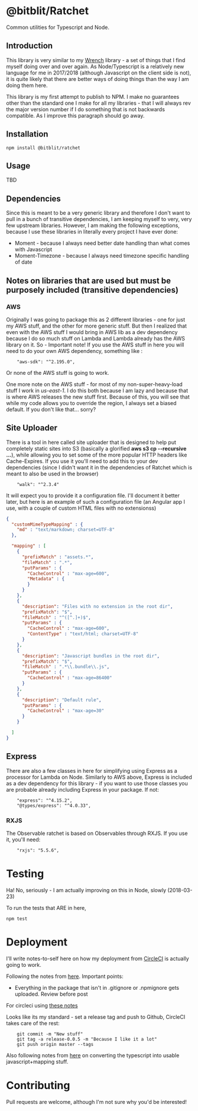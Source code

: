 # @bitblit/Ratchet

Common utilities for Typescript and Node.

## Introduction

This library is very similar to my [Wrench](https://github.com/bitblit/Wrench) library - a set of things that I
find myself doing over and over again.  As Node/Typescript is a relatively new language for me in 2017/2018 (although
Javascript on the client side is not), it is quite likely that there are better ways of doing things than the way I
am doing them here.  

This library is my first attempt to publish to NPM.  I make no guarantees other than the standard one I make for all
my libraries - that I will always rev the major version number if I do something that is not backwards compatible.  As
I improve this paragraph should go away.

## Installation
`npm install @bitblit/ratchet`

## Usage

TBD

## Dependencies

Since this is meant to be a very generic library and therefore I don't want to pull in a bunch of transitive 
dependencies, I am keeping myself to very, very few upstream libraries.  However, I am making the following exceptions,
because I use these libraries in literally every project I have ever done:

* Moment - because I always need better date handling than what comes with Javascript
* Moment-Timezone - because I always need timezone specific handling of date

## Notes on libraries that are used but must be purposely included (transitive dependencies)

### AWS
Originally I was going to package this as 2 different libraries - one for just my AWS stuff, and the other for more
generic stuff.  But then I realized that even with the AWS stuff I would bring in AWS lib as a dev dependency because
I do so much stuff on Lambda and Lambda already has the AWS library on it.  So - Important note!  If you use the
AWS stuff in here you will need to do your own AWS dependency, something like :

```
    "aws-sdk": "^2.195.0",
```

Or none of the AWS stuff is going to work.

One more note on the AWS stuff - for most of my non-super-heavy-load stuff I work in *us-east-1*.  I do this both
because I am lazy and because that is where AWS releases the new stuff first.  Because of this, you will see that 
while my code allows you to override the region, I always set a biased default.  If you don't like that... sorry?

## Site Uploader
There is a tool in here called site uploader that is designed to help put completely static sites into S3 (basically
a glorified **aws s3 cp --recursive ...**), while allowing you to set some of the more popular HTTP headers like
Cache-Expires.  If you use it you'll need to add this to your dev dependencies (since I didn't want it in the
dependencies of Ratchet which is meant to also be used in the browser)

```
    "walk": "^2.3.4"
``` 

It will expect you to provide it a configuration file.  I'll document it better later, but here is an 
example of such a configuration file (an Angular app I use, with a couple of custom HTML files with no
extensionss)

```json
{
  "customMimeTypeMapping" : {
    "md" : "text/markdown; charset=UTF-8"
  },

  "mapping" : [
    {
      "prefixMatch" : "assets.*",
      "fileMatch" : ".*",
      "putParams" : {
        "CacheControl" : "max-age=600",
        "Metadata" : {
        }
      }
    },
    {
      "description": "Files with no extension in the root dir",
      "prefixMatch": "$",
      "fileMatch" : "^([^.]+)$",
      "putParams" : {
        "CacheControl" : "max-age=600",
        "ContentType" : "text/html; charset=UTF-8"
      }
    },
    {
      "description": "Javascript bundles in the root dir",
      "prefixMatch": "$",
      "fileMatch" : ".*\\.bundle\\.js",
      "putParams" : {
        "CacheControl" : "max-age=86400"
      }
    },
    {
      "description": "Default rule",
      "putParams" : {
        "CacheControl" : "max-age=30"
      }
    }

  ]
}
```



## Express
There are also a few classes in here for simplifying using Express as a processor for Lambda on Node.  Similarly to
AWS above, Express is included as a dev dependency for this library - if you want to use those classes you are 
probable already including Express in your package.  If not:

```
    "express": "^4.15.2",
    "@types/express": "^4.0.33",
```

### RXJS
The Observable ratchet is based on Observables through RXJS.  If you use it, you'll need:

```
    "rxjs": "5.5.6",
```


# Testing
Ha!  No, seriously - I am actually improving on this in Node, slowly (2018-03-23)

To run the tests that ARE in here,

`npm test`


# Deployment

I'll write notes-to-self here on how my deployment from [CircleCI](https://circleci.com) is actually going to work.

Following the notes from [here](https://docs.npmjs.com/getting-started/publishing-npm-packages).  Important points:

* Everything in the package that isn't in .gitignore or .npmignore gets uploaded.  Review before post

For circleci using [these notes](https://circleci.com/docs/1.0/npm-continuous-deployment/)

Looks like its my standard - set a release tag and push to Github, CircleCI takes care of the rest:

```
    git commit -m "New stuff"
    git tag -a release-0.0.5 -m "Because I like it a lot"
    git push origin master --tags

```

Also following notes from [here](https://ljn.io/posts/publishing-typescript-projects-with-npm/) on converting the
typescript into usable javascript+mapping stuff.



# Contributing

Pull requests are welcome, although I'm not sure why you'd be interested!

